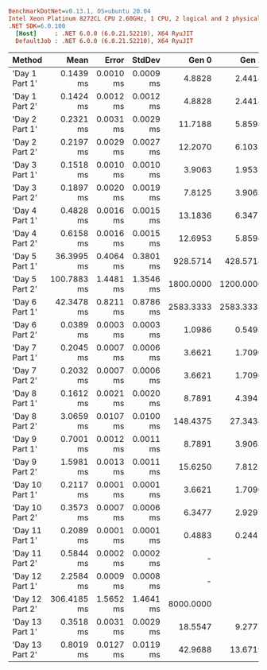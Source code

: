 ``` ini

BenchmarkDotNet=v0.13.1, OS=ubuntu 20.04
Intel Xeon Platinum 8272CL CPU 2.60GHz, 1 CPU, 2 logical and 2 physical cores
.NET SDK=6.0.100
  [Host]     : .NET 6.0.0 (6.0.21.52210), X64 RyuJIT
  DefaultJob : .NET 6.0.0 (6.0.21.52210), X64 RyuJIT


```
|          Method |        Mean |     Error |    StdDev |     Gen 0 |     Gen 1 |     Gen 2 |  Allocated |
|---------------- |------------:|----------:|----------:|----------:|----------:|----------:|-----------:|
|  &#39;Day 1 Part 1&#39; |   0.1439 ms | 0.0010 ms | 0.0009 ms |    4.8828 |    2.4414 |         - |      89 KB |
|  &#39;Day 1 Part 2&#39; |   0.1424 ms | 0.0012 ms | 0.0012 ms |    4.8828 |    2.4414 |         - |      89 KB |
|  &#39;Day 2 Part 1&#39; |   0.2321 ms | 0.0031 ms | 0.0029 ms |   11.7188 |    5.8594 |         - |     216 KB |
|  &#39;Day 2 Part 2&#39; |   0.2197 ms | 0.0029 ms | 0.0027 ms |   12.2070 |    6.1035 |         - |     224 KB |
|  &#39;Day 3 Part 1&#39; |   0.1518 ms | 0.0010 ms | 0.0010 ms |    3.9063 |    1.9531 |         - |      75 KB |
|  &#39;Day 3 Part 2&#39; |   0.1897 ms | 0.0020 ms | 0.0019 ms |    7.8125 |    3.9063 |         - |     146 KB |
|  &#39;Day 4 Part 1&#39; |   0.4828 ms | 0.0016 ms | 0.0015 ms |   13.1836 |    6.3477 |         - |     244 KB |
|  &#39;Day 4 Part 2&#39; |   0.6158 ms | 0.0016 ms | 0.0015 ms |   12.6953 |    5.8594 |         - |     244 KB |
|  &#39;Day 5 Part 1&#39; |  36.3995 ms | 0.4064 ms | 0.3801 ms |  928.5714 |  428.5714 |  428.5714 |  19,839 KB |
|  &#39;Day 5 Part 2&#39; | 100.7883 ms | 1.4481 ms | 1.3546 ms | 1800.0000 | 1200.0000 |  800.0000 |  33,072 KB |
|  &#39;Day 6 Part 1&#39; |  42.3478 ms | 0.8211 ms | 0.8786 ms | 2583.3333 | 2583.3333 | 1916.6667 |  26,911 KB |
|  &#39;Day 6 Part 2&#39; |   0.0389 ms | 0.0003 ms | 0.0003 ms |    1.0986 |    0.5493 |         - |      21 KB |
|  &#39;Day 7 Part 1&#39; |   0.2045 ms | 0.0007 ms | 0.0006 ms |    3.6621 |    1.7090 |         - |      69 KB |
|  &#39;Day 7 Part 2&#39; |   0.2032 ms | 0.0007 ms | 0.0006 ms |    3.6621 |    1.7090 |         - |      69 KB |
|  &#39;Day 8 Part 1&#39; |   0.1612 ms | 0.0021 ms | 0.0020 ms |    8.7891 |    4.3945 |         - |     165 KB |
|  &#39;Day 8 Part 2&#39; |   3.0659 ms | 0.0107 ms | 0.0100 ms |  148.4375 |   27.3438 |         - |   2,730 KB |
|  &#39;Day 9 Part 1&#39; |   0.7001 ms | 0.0012 ms | 0.0011 ms |    8.7891 |    3.9063 |         - |     168 KB |
|  &#39;Day 9 Part 2&#39; |   1.5981 ms | 0.0013 ms | 0.0011 ms |   15.6250 |    7.8125 |         - |     312 KB |
| &#39;Day 10 Part 1&#39; |   0.2117 ms | 0.0001 ms | 0.0001 ms |    3.6621 |    1.7090 |         - |      71 KB |
| &#39;Day 10 Part 2&#39; |   0.3573 ms | 0.0007 ms | 0.0006 ms |    6.3477 |    2.9297 |         - |     123 KB |
| &#39;Day 11 Part 1&#39; |   0.2089 ms | 0.0001 ms | 0.0001 ms |    0.4883 |    0.2441 |         - |      11 KB |
| &#39;Day 11 Part 2&#39; |   0.5844 ms | 0.0002 ms | 0.0002 ms |         - |         - |         - |      11 KB |
| &#39;Day 12 Part 1&#39; |   2.2584 ms | 0.0009 ms | 0.0008 ms |         - |         - |         - |      20 KB |
| &#39;Day 12 Part 2&#39; | 306.4185 ms | 1.5652 ms | 1.4641 ms | 8000.0000 |         - |         - | 161,703 KB |
| &#39;Day 13 Part 1&#39; |   0.3518 ms | 0.0031 ms | 0.0029 ms |   18.5547 |    9.2773 |         - |     345 KB |
| &#39;Day 13 Part 2&#39; |   0.8019 ms | 0.0127 ms | 0.0119 ms |   42.9688 |   13.6719 |         - |     789 KB |
